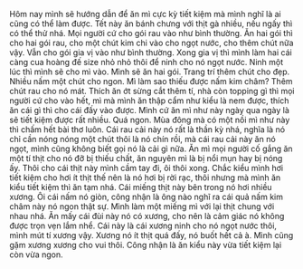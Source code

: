 Hôm nay mình sẽ hướng dẫn để ăn mì cực kỳ tiết kiệm mà mình nghĩ là ai cũng có thể làm được. Tết này ăn bánh chưng với thịt gà nhiều, nếu ngấy thì có thể thử nhá. Mọi người cứ cho gói rau vào như bình thường. Ăn hai gói thì cho hai gói rau, cho một chút kim chi vào cho ngọt nước, cho thêm chút nữa vậy. Vẫn cho gói gia vị vào như bình thường. Xong gia vị thì mình làm hai cái càng cua hoàng đế size nhỏ nhỏ thôi để ninh cho nó ngọt nước. Ninh một lúc thì mình sẽ cho mì vào. Mình sẽ ăn hai gói. Trang trí thêm chút cho đẹp. Nhiều nấm một chút cho ngon. Mì làm sao thiếu được nấm kim châm? Thêm chút rau cho nó mát. Thích ăn ớt sừng cắt thêm tí, nhà còn topping gì thì mọi người cứ cho vào hết, mì mà mình ăn thập cẩm như kiểu là nem được, thích ăn cái gì thì cho cái đấy vào được. Mình cứ ăn mì như này ngày qua ngày là sẽ tiết kiệm được rất nhiều. Quá ngon. Mùa đông mà có một nồi mì như này thì chấm hết bài thơ luôn. Cái rau cải này nó rất là thần kỳ nhá, nghĩa là nó chỉ cần nóng nóng một chút thôi là nó chín rồi, mà cái rau cải này ăn nó ngọt, mình cũng không biết gọi nó là cải gì nữa. Ăn mì mọi người cố gắng ăn một tí thịt cho nó đỡ bị thiếu chất, ăn nguyên mì là bị nổi mụn hay bị nóng ấy. Thôi cho cái thịt này mình cầm tay đi, ôi thôi xong. Chắc kiểu mình hơi tiết kiệm cho hơi ít thịt thế nên là nó hơi bị rời rạc, thôi nhưng mà mình ăn kiểu tiết kiệm thì ăn tạm nhá. Cái miếng thịt này bên trong nó hơi nhiều xương. Ôi cái nấm nó giòn, công nhận là ông nào nghĩ ra cái quả nấm kim châm này nó ngon thật sự. Mình làm một miếng mì với lại thịt chung với nhau nhá. Ăn mấy cái đùi này nó có xương, cho nên là cảm giác nó không được trọn vẹn lắm nhể. Cái này là cái xương ninh cho nó ngọt nước thôi, mình mút tí xương vậy. Xương nó ít thịt quá đấy, nó buốt hết cả à. Mình cũng gặm xương xương cho vui thôi. Công nhận là ăn kiểu này vừa tiết kiệm lại còn vừa ngon.